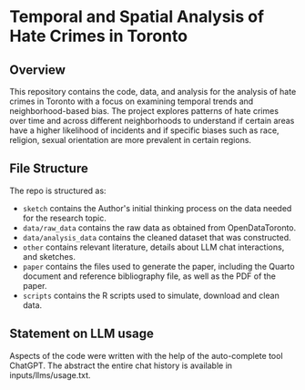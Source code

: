 # Temporal and Spatial Analysis of Hate Crimes in Toronto

## Overview

This repository contains the code, data, and analysis for the analysis of hate crimes in Toronto with a focus on examining temporal trends and neighborhood-based bias. The project explores patterns of hate crimes over time and across different neighborhoods to understand if certain areas have a higher likelihood of incidents and if specific biases such as race, religion, sexual orientation are more prevalent in certain regions.


## File Structure

The repo is structured as:

-   `sketch` contains the Author's initial thinking process on the data needed for the research topic.
-   `data/raw_data` contains the raw data as obtained from OpenDataToronto.
-   `data/analysis_data` contains the cleaned dataset that was constructed.
-   `other` contains relevant literature, details about LLM chat interactions, and sketches.
-   `paper` contains the files used to generate the paper, including the Quarto document and reference bibliography file, as well as the PDF of the paper. 
-   `scripts` contains the R scripts used to simulate, download and clean data.


## Statement on LLM usage

Aspects of the code were written with the help of the auto-complete tool ChatGPT. The abstract the entire chat history is available in inputs/llms/usage.txt.
